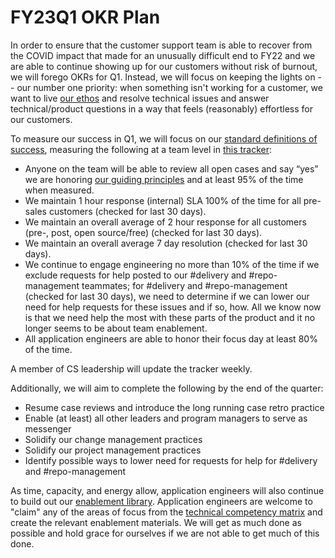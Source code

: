 # FY23Q1 OKR Plan

In order to ensure that the customer support team is able to recover from the COVID impact that made for an unusually difficult end to FY22 and we are able to continue showing up for our customers without risk of burnout, we will forego OKRs for Q1. Instead, we will focus on keeping the lights on -- our number one priority: when something isn't working for a customer, we want to live [our ethos](index.md#our-ethos) and resolve technical issues and answer technical/product questions in a way that feels (reasonably) effortless for our customers.

To measure our success in Q1, we will focus on our [standard definitions of success](index.md#we-know-that-we-are-successful-when-we), measuring the following at a team level in [this tracker](https://docs.google.com/spreadsheets/d/1Uufqr8hTFKCpmxfBjTS4NVfUh8RQzrhDPL0vfSdSQpk/edit?usp=sharing):

- Anyone on the team will be able to review all open cases and say “yes” we are honoring [our guiding principles](index.md#guiding-principles) and at least 95% of the time when measured.
- We maintain 1 hour response (internal) SLA 100% of the time for all pre-sales customers (checked for last 30 days).
- We maintain an overall average of 2 hour response for all customers (pre-, post, open source/free) (checked for last 30 days).
- We maintain an overall average 7 day resolution (checked for last 30 days).
- We continue to engage engineering no more than 10% of the time if we exclude requests for help posted to our #delivery and #repo-management teammates; for #delivery and #repo-management (checked for last 30 days), we need to determine if we can lower our need for help requests for these issues and if so, how. All we know now is that we need help the most with these parts of the product and it no longer seems to be about team enablement.
- All application engineers are able to honor their focus day at least 80% of the time.

A member of CS leadership will update the tracker weekly.

Additionally, we will aim to complete the following by the end of the quarter:

- Resume case reviews and introduce the long running case retro practice
- Enable (at least) all other leaders and program managers to serve as messenger
- Solidify our change management practices
- Solidify our project management practices
- Identify possible ways to lower need for requests for help for #delivery and #repo-management

As time, capacity, and energy allow, application engineers will also continue to build out our [enablement library](../process/enablement/index.md). Application engineers are welcome to "claim" any of the areas of focus from the [technical competency matrix](https://docs.google.com/spreadsheets/d/1npAo9c_yDGreh1KlUgG0qlG6nTNwW39sl4vTmAvwQu0/edit?usp=sharing) and create the relevant enablement materials. We will get as much done as possible and hold grace for ourselves if we are not able to get much of this done.
